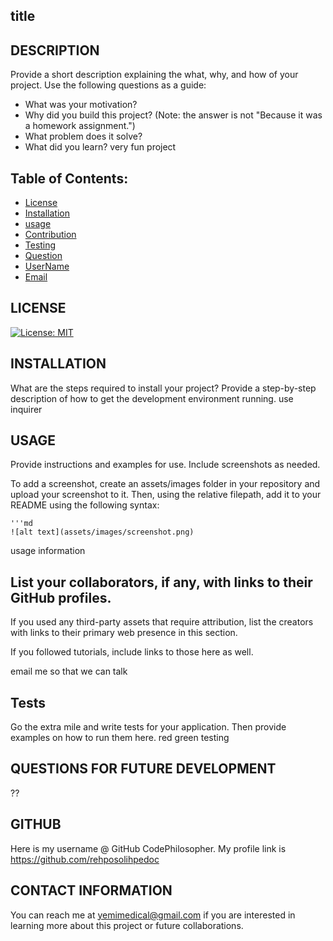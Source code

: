 
## title 

## DESCRIPTION
Provide a short description explaining the what, why, and how of your project. Use the following questions as a guide:

- What was your motivation?
- Why did you build this project? (Note: the answer is not "Because it was a homework assignment.")
- What problem does it solve?
- What did you learn?
very fun project



## Table of Contents:

- [License](#license)
- [Installation](#installation)
- [usage](#usage)
- [Contribution](#contribution)
- [Testing](#testing)
- [Question](#questions)
- [UserName](#username)
- [Email](#email)

## LICENSE
[![License: MIT](https://img.shields.io/badge/License-MIT-yellow.svg)](https://opensource.org/licenses/MIT)



## INSTALLATION 
What are the steps required to install your project? Provide a step-by-step description of how to get the development environment running.
use inquirer 



## USAGE
Provide instructions and examples for use. Include screenshots as needed.

To add a screenshot, create an assets/images folder in your repository and upload your screenshot to it. Then, using the relative filepath, add it to your README using the following syntax:

    '''md
    ![alt text](assets/images/screenshot.png)
  
usage information



## List your collaborators, if any, with links to their GitHub profiles.

If you used any third-party assets that require attribution, list the creators with links to their primary web presence in this section.

If you followed tutorials, include links to those here as well.

email me so that we can talk



##  Tests

Go the extra mile and write tests for your application. Then provide examples on how to run them here.
red green testing



## QUESTIONS FOR FUTURE DEVELOPMENT
??



## GITHUB 
Here is my username @ GitHub CodePhilosopher.
My profile link is https://github.com/rehposolihpedoc



## CONTACT INFORMATION
You can reach me at yemimedical@gmail.com if you are interested in learning more about this project or future collaborations. 
